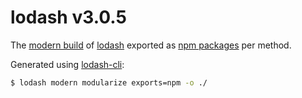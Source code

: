 # lodash v3.0.5

The [modern build](https://github.com/lodash/lodash/wiki/Build-Differences) of [lodash](https://lodash.com/) exported as [npm packages](https://www.npmjs.com/browse/keyword/lodash-modularized) per method.

Generated using [lodash-cli](https://www.npmjs.com/package/lodash-cli):
```bash
$ lodash modern modularize exports=npm -o ./
```
